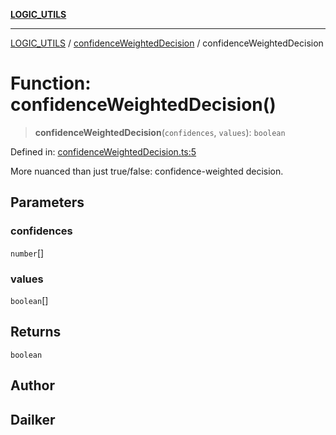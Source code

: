 [**LOGIC_UTILS**](../../README.md)

***

[LOGIC_UTILS](../../README.md) / [confidenceWeightedDecision](../README.md) / confidenceWeightedDecision

# Function: confidenceWeightedDecision()

> **confidenceWeightedDecision**(`confidences`, `values`): `boolean`

Defined in: [confidenceWeightedDecision.ts:5](https://github.com/dailker/everyutil/blob/c55c841d32caf5da88acfcc363073946269cfe27/src/logic/confidenceWeightedDecision.ts#L5)

More nuanced than just true/false: confidence-weighted decision.

## Parameters

### confidences

`number`[]

### values

`boolean`[]

## Returns

`boolean`

## Author

## Dailker
